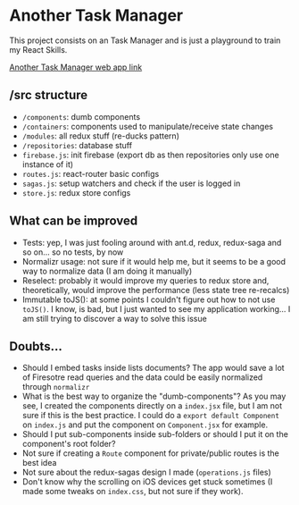 # Another Task Manager

This project consists on an Task Manager and is just a playground to train my React Skills.

[Another Task Manager web app link](https://another-task-manager.firebaseapp.com/)

## /src structure

- `/components`: dumb components
- `/containers`: components used to manipulate/receive state changes
- `/modules`: all redux stuff (re-ducks pattern)
- `/repositories`: database stuff
- `firebase.js`: init firebase (export db as then repositories only use one instance of it)
- `routes.js`: react-router basic configs
- `sagas.js`: setup watchers and check if the user is logged in
- `store.js`: redux store configs

## What can be improved

- Tests: yep, I was just fooling around with ant.d, redux, redux-saga and so on... so no tests, by now
- Normalizr usage: not sure if it would help me, but it seems to be a good way to normalize data (I am doing it manually)
- Reselect: probably it would improve my queries to redux store and, theoretically, would improve the performance (less state tree re-recalcs)
- Immutable toJS(): at some points I couldn't figure out how to not use `toJS()`. I know, is bad, but I just wanted to see my application working... I am still trying to discover a way to solve this issue

## Doubts...

- Should I embed tasks inside lists documents? The app would save a lot of Firesotre read queries and the data could be easily normalized through `normalizr`
- What is the best way to organize the "dumb-components"? As you may see, I created the components directly on a `index.jsx` file, but I am not sure if this is the best practice. I could do a `export default Component` on `index.js` and put the component on `Component.jsx` for example.
- Should I put sub-components inside sub-folders or should I put it on the component's root folder?
- Not sure if creating a `Route` component for private/public routes is the best idea
- Not sure about the redux-sagas design I made (`operations.js` files)
- Don't know why the scrolling on iOS devices get stuck sometimes (I made some tweaks on `index.css`, but not sure if they work).
